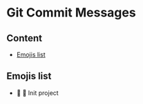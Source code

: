 # Git Commit Messages

## Content
- [Emojis list](#emojis-list)

## Emojis list
- 🎉 :tada: Init project
